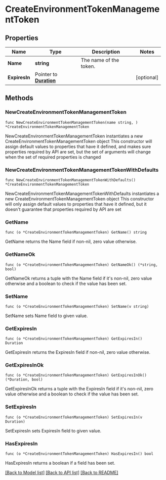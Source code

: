 # CreateEnvironmentTokenManagementToken

## Properties

Name | Type | Description | Notes
------------ | ------------- | ------------- | -------------
**Name** | **string** | The name of the token. | 
**ExpiresIn** | Pointer to [**Duration**](Duration.md) |  | [optional] 

## Methods

### NewCreateEnvironmentTokenManagementToken

`func NewCreateEnvironmentTokenManagementToken(name string, ) *CreateEnvironmentTokenManagementToken`

NewCreateEnvironmentTokenManagementToken instantiates a new CreateEnvironmentTokenManagementToken object
This constructor will assign default values to properties that have it defined,
and makes sure properties required by API are set, but the set of arguments
will change when the set of required properties is changed

### NewCreateEnvironmentTokenManagementTokenWithDefaults

`func NewCreateEnvironmentTokenManagementTokenWithDefaults() *CreateEnvironmentTokenManagementToken`

NewCreateEnvironmentTokenManagementTokenWithDefaults instantiates a new CreateEnvironmentTokenManagementToken object
This constructor will only assign default values to properties that have it defined,
but it doesn't guarantee that properties required by API are set

### GetName

`func (o *CreateEnvironmentTokenManagementToken) GetName() string`

GetName returns the Name field if non-nil, zero value otherwise.

### GetNameOk

`func (o *CreateEnvironmentTokenManagementToken) GetNameOk() (*string, bool)`

GetNameOk returns a tuple with the Name field if it's non-nil, zero value otherwise
and a boolean to check if the value has been set.

### SetName

`func (o *CreateEnvironmentTokenManagementToken) SetName(v string)`

SetName sets Name field to given value.


### GetExpiresIn

`func (o *CreateEnvironmentTokenManagementToken) GetExpiresIn() Duration`

GetExpiresIn returns the ExpiresIn field if non-nil, zero value otherwise.

### GetExpiresInOk

`func (o *CreateEnvironmentTokenManagementToken) GetExpiresInOk() (*Duration, bool)`

GetExpiresInOk returns a tuple with the ExpiresIn field if it's non-nil, zero value otherwise
and a boolean to check if the value has been set.

### SetExpiresIn

`func (o *CreateEnvironmentTokenManagementToken) SetExpiresIn(v Duration)`

SetExpiresIn sets ExpiresIn field to given value.

### HasExpiresIn

`func (o *CreateEnvironmentTokenManagementToken) HasExpiresIn() bool`

HasExpiresIn returns a boolean if a field has been set.


[[Back to Model list]](../README.md#documentation-for-models) [[Back to API list]](../README.md#documentation-for-api-endpoints) [[Back to README]](../README.md)


